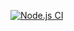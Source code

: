 [![Node.js CI](https://github.com/TuyizeeAnastase/e-commerce-backend/actions/workflows/node.js.yml/badge.svg)](https://github.com/TuyizeeAnastase/e-commerce-backend/actions/workflows/node.js.yml)
